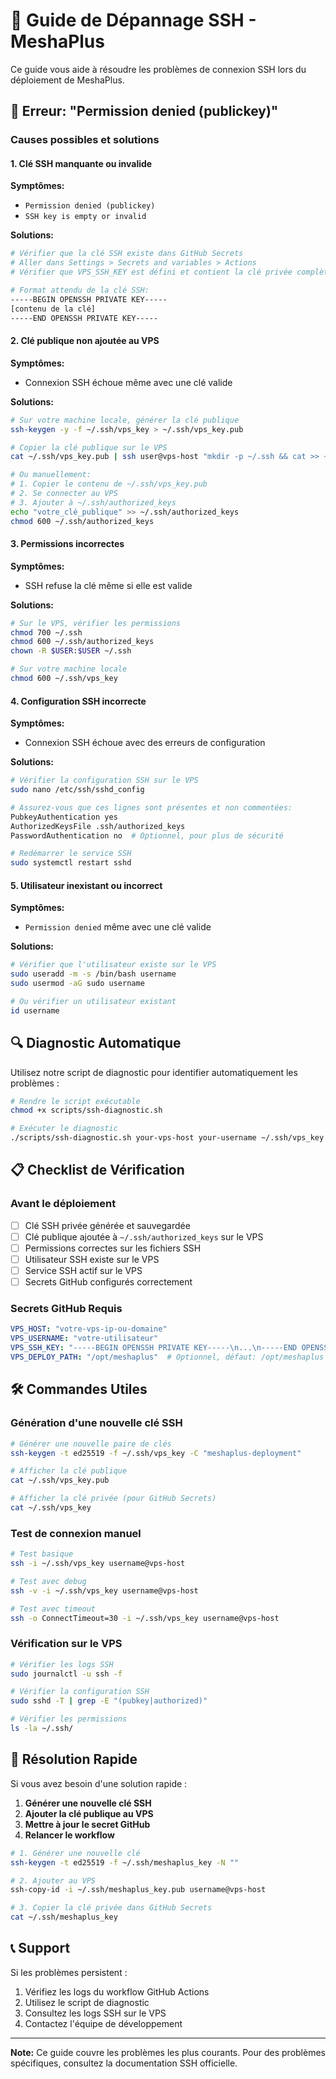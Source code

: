 # 🔧 Guide de Dépannage SSH - MeshaPlus

Ce guide vous aide à résoudre les problèmes de connexion SSH lors du déploiement de MeshaPlus.

## 🚨 Erreur: "Permission denied (publickey)"

### Causes possibles et solutions

#### 1. **Clé SSH manquante ou invalide**

**Symptômes:**
- `Permission denied (publickey)`
- `SSH key is empty or invalid`

**Solutions:**
```bash
# Vérifier que la clé SSH existe dans GitHub Secrets
# Aller dans Settings > Secrets and variables > Actions
# Vérifier que VPS_SSH_KEY est défini et contient la clé privée complète

# Format attendu de la clé SSH:
-----BEGIN OPENSSH PRIVATE KEY-----
[contenu de la clé]
-----END OPENSSH PRIVATE KEY-----
```

#### 2. **Clé publique non ajoutée au VPS**

**Symptômes:**
- Connexion SSH échoue même avec une clé valide

**Solutions:**
```bash
# Sur votre machine locale, générer la clé publique
ssh-keygen -y -f ~/.ssh/vps_key > ~/.ssh/vps_key.pub

# Copier la clé publique sur le VPS
cat ~/.ssh/vps_key.pub | ssh user@vps-host "mkdir -p ~/.ssh && cat >> ~/.ssh/authorized_keys"

# Ou manuellement:
# 1. Copier le contenu de ~/.ssh/vps_key.pub
# 2. Se connecter au VPS
# 3. Ajouter à ~/.ssh/authorized_keys
echo "votre_clé_publique" >> ~/.ssh/authorized_keys
chmod 600 ~/.ssh/authorized_keys
```

#### 3. **Permissions incorrectes**

**Symptômes:**
- SSH refuse la clé même si elle est valide

**Solutions:**
```bash
# Sur le VPS, vérifier les permissions
chmod 700 ~/.ssh
chmod 600 ~/.ssh/authorized_keys
chown -R $USER:$USER ~/.ssh

# Sur votre machine locale
chmod 600 ~/.ssh/vps_key
```

#### 4. **Configuration SSH incorrecte**

**Symptômes:**
- Connexion SSH échoue avec des erreurs de configuration

**Solutions:**
```bash
# Vérifier la configuration SSH sur le VPS
sudo nano /etc/ssh/sshd_config

# Assurez-vous que ces lignes sont présentes et non commentées:
PubkeyAuthentication yes
AuthorizedKeysFile .ssh/authorized_keys
PasswordAuthentication no  # Optionnel, pour plus de sécurité

# Redémarrer le service SSH
sudo systemctl restart sshd
```

#### 5. **Utilisateur inexistant ou incorrect**

**Symptômes:**
- `Permission denied` même avec une clé valide

**Solutions:**
```bash
# Vérifier que l'utilisateur existe sur le VPS
sudo useradd -m -s /bin/bash username
sudo usermod -aG sudo username

# Ou vérifier un utilisateur existant
id username
```

## 🔍 Diagnostic Automatique

Utilisez notre script de diagnostic pour identifier automatiquement les problèmes :

```bash
# Rendre le script exécutable
chmod +x scripts/ssh-diagnostic.sh

# Exécuter le diagnostic
./scripts/ssh-diagnostic.sh your-vps-host your-username ~/.ssh/vps_key
```

## 📋 Checklist de Vérification

### Avant le déploiement

- [ ] Clé SSH privée générée et sauvegardée
- [ ] Clé publique ajoutée à `~/.ssh/authorized_keys` sur le VPS
- [ ] Permissions correctes sur les fichiers SSH
- [ ] Utilisateur SSH existe sur le VPS
- [ ] Service SSH actif sur le VPS
- [ ] Secrets GitHub configurés correctement

### Secrets GitHub Requis

```yaml
VPS_HOST: "votre-vps-ip-ou-domaine"
VPS_USERNAME: "votre-utilisateur"
VPS_SSH_KEY: "-----BEGIN OPENSSH PRIVATE KEY-----\n...\n-----END OPENSSH PRIVATE KEY-----"
VPS_DEPLOY_PATH: "/opt/meshaplus"  # Optionnel, défaut: /opt/meshaplus
```

## 🛠️ Commandes Utiles

### Génération d'une nouvelle clé SSH

```bash
# Générer une nouvelle paire de clés
ssh-keygen -t ed25519 -f ~/.ssh/vps_key -C "meshaplus-deployment"

# Afficher la clé publique
cat ~/.ssh/vps_key.pub

# Afficher la clé privée (pour GitHub Secrets)
cat ~/.ssh/vps_key
```

### Test de connexion manuel

```bash
# Test basique
ssh -i ~/.ssh/vps_key username@vps-host

# Test avec debug
ssh -v -i ~/.ssh/vps_key username@vps-host

# Test avec timeout
ssh -o ConnectTimeout=30 -i ~/.ssh/vps_key username@vps-host
```

### Vérification sur le VPS

```bash
# Vérifier les logs SSH
sudo journalctl -u ssh -f

# Vérifier la configuration SSH
sudo sshd -T | grep -E "(pubkey|authorized)"

# Vérifier les permissions
ls -la ~/.ssh/
```

## 🚀 Résolution Rapide

Si vous avez besoin d'une solution rapide :

1. **Générer une nouvelle clé SSH**
2. **Ajouter la clé publique au VPS**
3. **Mettre à jour le secret GitHub**
4. **Relancer le workflow**

```bash
# 1. Générer une nouvelle clé
ssh-keygen -t ed25519 -f ~/.ssh/meshaplus_key -N ""

# 2. Ajouter au VPS
ssh-copy-id -i ~/.ssh/meshaplus_key.pub username@vps-host

# 3. Copier la clé privée dans GitHub Secrets
cat ~/.ssh/meshaplus_key
```

## 📞 Support

Si les problèmes persistent :

1. Vérifiez les logs du workflow GitHub Actions
2. Utilisez le script de diagnostic
3. Consultez les logs SSH sur le VPS
4. Contactez l'équipe de développement

---

**Note:** Ce guide couvre les problèmes les plus courants. Pour des problèmes spécifiques, consultez la documentation SSH officielle. 
